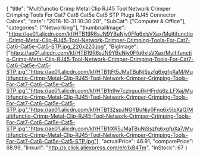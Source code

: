 {
	"title": "Multifunctio Crimp Metal Clip RJ45 Tool Network Crimper Crimping Tools For Cat7 Cat6 Cat5e Cat5 STP Plugs RJ45 Connector Cables",
	"date": "2018-10-31 10:30:20",
	"SubCat": ["Computer & Office"],
	"categories": ["Networking"],
	"thumbnailImage": "https://ae01.alicdn.com/kf/HTB19R6sJN9YBuNjy0Ffq6xIsVXax/Multifunctio-Crimp-Metal-Clip-RJ45-Tool-Network-Crimper-Crimping-Tools-For-Cat7-Cat6-Cat5e-Cat5-STP.jpg_220x220.jpg",
	"BigImage": ["https://ae01.alicdn.com/kf/HTB19R6sJN9YBuNjy0Ffq6xIsVXax/Multifunctio-Crimp-Metal-Clip-RJ45-Tool-Network-Crimper-Crimping-Tools-For-Cat7-Cat6-Cat5e-Cat5-STP.jpg","https://ae01.alicdn.com/kf/HTB1tFt5JMaTBuNjSszfq6xgfpXaM/Multifunctio-Crimp-Metal-Clip-RJ45-Tool-Network-Crimper-Crimping-Tools-For-Cat7-Cat6-Cat5e-Cat5-STP.jpg","https://ae01.alicdn.com/kf/HTB1h9wTczbguuRkHFrdq6z.LFXaj/Multifunctio-Crimp-Metal-Clip-RJ45-Tool-Network-Crimper-Crimping-Tools-For-Cat7-Cat6-Cat5e-Cat5-STP.jpg","https://ae01.alicdn.com/kf/HTB132spJNGYBuNjy0Fnq6x5lpXaG/Multifunctio-Crimp-Metal-Clip-RJ45-Tool-Network-Crimper-Crimping-Tools-For-Cat7-Cat6-Cat5e-Cat5-STP.jpg","https://ae01.alicdn.com/kf/HTB1IXR5JMaTBuNjSszfq6xgfpXa7/Multifunctio-Crimp-Metal-Clip-RJ45-Tool-Network-Crimper-Crimping-Tools-For-Cat7-Cat6-Cat5e-Cat5-STP.jpg"],
	"actualPrice": 46.91,
	"comparePrice": 68.99,
	"linkurl": "http://s.click.aliexpress.com/e/c1xB4Tm",
	"inStock": 67
}
